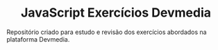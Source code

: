 <h1 align="center">JavaScript Exercícios Devmedia</h1>
<p>Repositório criado para estudo e revisão dos exercícios abordados na plataforma Devmedia.</p>
